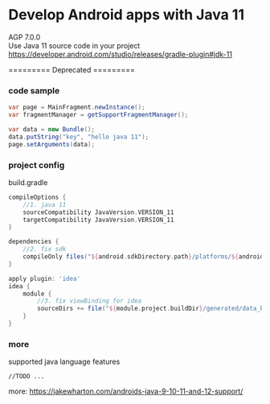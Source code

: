 # Develop Android apps with Java 11
AGP 7.0.0  
Use Java 11 source code in your project  
https://developer.android.com/studio/releases/gradle-plugin#jdk-11


========= Deprecated =========
### code sample

```java
var page = MainFragment.newInstance();
var fragmentManager = getSupportFragmentManager();

var data = new Bundle();
data.putString("key", "hello java 11");
page.setArguments(data);

```

### project config

build.gradle

```groovy
compileOptions {
    //1. java 11
    sourceCompatibility JavaVersion.VERSION_11
    targetCompatibility JavaVersion.VERSION_11
}
```

```groovy
dependencies {
    //2. fix sdk
    compileOnly files("${android.sdkDirectory.path}/platforms/${android.compileSdkVersion}/android.jar")
}
```

```groovy
apply plugin: 'idea'
idea {
    module {
        //3. fix viewBinding for idea
        sourceDirs += file("${module.project.buildDir}/generated/data_binding_base_class_source_out/debug/out")
    }
}
```

### more
supported java language features
```
//TODO ...
```
more:
https://jakewharton.com/androids-java-9-10-11-and-12-support/
